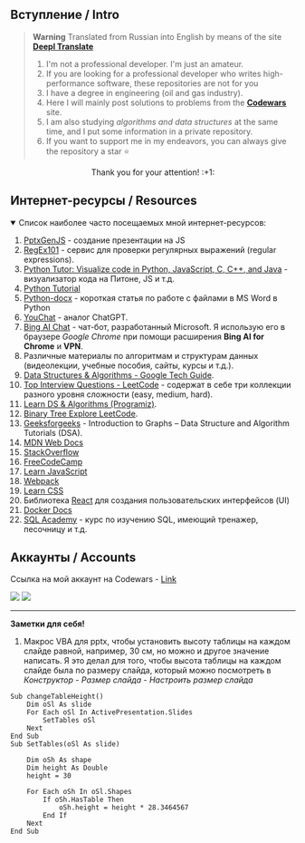## Вступление / Intro
> **Warning**
> Translated from Russian into English by means of the site [**Deepl Translate**](https://www.deepl.com/ru/translator)  
> 1. I'm not a professional developer. I'm just an amateur. 
> 1. If you are looking for a professional developer who writes high-performance software, these repositories are not for you   
> 1. I have a degree in engineering (oil and gas industry).
> 1. Here I will mainly post solutions to problems from the [**Codewars**](https://www.codewars.com/) site.
> 1. I am also studying *algorithms and data structures* at the same time, and I put some information in a private repository.
> 1. If you want to support me in my endeavors, you can always give the repository a star :star: 
> 
<p align="center">
Thank you for your attention! :+1:
</p>

## Интернет-ресурсы / Resources
<details open>
  <summary>Список наиболее часто посещаемых мной интернет-ресурсов:</summary>
  
1. [PptxGenJS](https://gitbrent.github.io/PptxGenJS/) - создание презентации на JS
1. [RegEx101](https://regex101.com/) - сервис для проверки регулярных выражений (regular expressions).
1. [Python Tutor: Visualize code in Python, JavaScript, C, C++, and Java](https://pythontutor.com/visualize.html#mode=edit) - визуализатор кода на Питоне, JS и т.д.
1. [Python Tutorial](https://www.pythontutorial.net/)
1. [Python-docx](https://tokmakov.msk.ru/blog/item/78) - короткая статья по работе с файлами в MS Word в Python
1. [YouChat](https://you.com/search?q=who+are+you&tbm=youchat&cfr=chat) - аналог ChatGPT. 
1. [Bing AI Сhat](https://www.bing.com/search?q=Bing+AI&showconv=1&FORM=hpcodx) - чат-бот, разработанный Microsoft. Я использую его в браузере *Google Chrome* при помощи расширения **Bing AI for Chrome** и **VPN**.
1. Различные материалы по алгоритмам и структурам данных (видеолекции, учебные пособия, сайты, курсы и т.д.).
1. [Data Structures & Algorithms - Google Tech Guide](https://techdevguide.withgoogle.com/paths/data-structures-and-algorithms/).  
1. [Top Interview Questions - LeetCode](https://leetcode.com/explore/interview/card/top-interview-questions-easy/) - содержат в себе три коллекции разного уровня сложности (easy, medium, hard).
1. [Learn DS & Algorithms (Programiz)](https://www.programiz.com/dsa).
1. [Binary Tree Explore LeetCode](https://leetcode.com/explore/learn/card/data-structure-tree/).
1. [Geeksforgeeks](https://www.geeksforgeeks.org/introduction-to-graphs-data-structure-and-algorithm-tutorials/) - Introduction to Graphs – Data Structure and Algorithm Tutorials (DSA).
1. [MDN Web Docs](https://developer.mozilla.org/)
1. [StackOverflow](https://stackoverflow.com/)
1. [FreeCodeCamp](https://www.freecodecamp.org/)
1. [Learn JavaScript](https://javascript.info/)
1. [Webpack](https://webpack.js.org/) 
1. [Learn CSS](https://web.dev/learn/css/)
1. Библиотека [React](https://ru.reactjs.org/) для создания пользовательских интерфейсов (UI)
1. [Docker Docs](https://docs.docker.com/get-started/overview/)
1. [SQL Academy](https://sql-academy.org/ru) - курс по изучению SQL, имеющий тренажер, песочницу и т.д.

</details>

<!-- ## Stats
![GitHub stats](https://github-readme-stats.vercel.app/api?username=InGodWeTrustt&hide=contribs,prs&show_icons=true&theme=yeblu&border_radius=25) -->

## Аккаунты / Accounts
Ссылка на мой аккаунт на Codewars - [Link](https://www.codewars.com/users/InGodWeTrustt)    

![](https://www.codewars.com/users/InGodWeTrustt/badges/large)
![](https://www.codewars.com/users/y4y4/badges/large)

***
**Заметки для себя!**

1. Макрос VBA для pptx, чтобы установить высоту таблицы на каждом слайде равной, например, 30 см, но можно и другое значение написать.
Я это делал для того, чтобы высота таблицы на каждом слайде была по размеру слайда, который можно посмотреть в  *Конструктор* - *Размер слайда* - *Настроить размер слайда*
```vba
Sub changeTableHeight()
    Dim oSl As slide
    For Each oSl In ActivePresentation.Slides
        SetTables oSl
    Next
End Sub
Sub SetTables(oSl As slide)
    
    Dim oSh As shape
    Dim height As Double
    height = 30
    
    For Each oSh In oSl.Shapes
        If oSh.HasTable Then
            oSh.height = height * 28.3464567
        End If
    Next
End Sub
```
<!--
КРАТКИЙ СПРАВОЧНИК по оформлению файлов markdown:
* - по сути представляют собой списки
#  Заголовок первого уровня #

Ниже представлен какой - то код на js, к примеру:
```js
const tmp = []
```

# Заголовок первого уровня
## Заголовок второго уровня
### Заголовок третьего уровня
###### Заголовок шестого уровня 
**текст**

Для создания таблицы:
| First Header  | Second Header |
| ------------- | ------------- |
| Content Cell  | Content Cell  |
| Content Cell  | Content Cell  |

Знак '>'  - для обозначения цитаты первого уровня
     '>>' - второго уровня.
> **Note** 
> This is a note

> **Warning**
> This is a warning

опция open - показывает выпадающий список
<details open>
<summary>Want to ruin the surprise?</summary>
<br>
Well, you asked for it!
</details>
->
